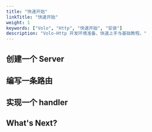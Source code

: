 ```yaml
---
title: "快速开始"
linkTitle: "快速开始"
weight: 1
keywords: ["Volo", "Http", "快速开始", "安装"]
description: "Volo-Http 开发环境准备、快速上手与基础教程。"
---
```


## 创建一个 Server

## 编写一条路由

## 实现一个 handler

## What's Next?

